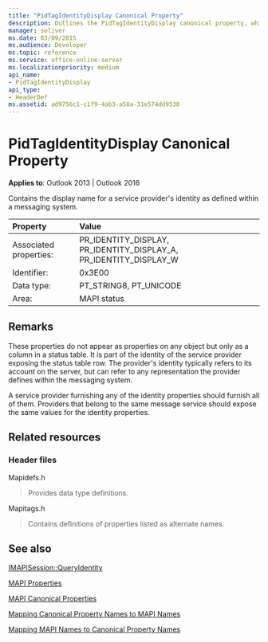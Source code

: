 ```yaml
---
title: "PidTagIdentityDisplay Canonical Property"
description: Outlines the PidTagIdentityDisplay canonical property, which contains the display name for a service provider's identity as defined within a messaging system. 
manager: soliver
ms.date: 03/09/2015
ms.audience: Developer
ms.topic: reference
ms.service: office-online-server
ms.localizationpriority: medium
api_name:
- PidTagIdentityDisplay
api_type:
- HeaderDef
ms.assetid: ad9756c1-c1f9-4ab3-a58a-31e574dd9530
---
```


# PidTagIdentityDisplay Canonical Property

  
  
**Applies to**: Outlook 2013 | Outlook 2016 
  
Contains the display name for a service provider's identity as defined within a messaging system. 
  
|Property|Value|
|:-----|:-----|
|Associated properties:  <br/> |PR_IDENTITY_DISPLAY, PR_IDENTITY_DISPLAY_A, PR_IDENTITY_DISPLAY_W  <br/> |
|Identifier:  <br/> |0x3E00  <br/> |
|Data type:  <br/> |PT_STRING8, PT_UNICODE  <br/> |
|Area:  <br/> |MAPI status  <br/> |
   
## Remarks

These properties do not appear as properties on any object but only as a column in a status table. It is part of the identity of the service provider exposing the status table row. The provider's identity typically refers to its account on the server, but can refer to any representation the provider defines within the messaging system. 
  
A service provider furnishing any of the identity properties should furnish all of them. Providers that belong to the same message service should expose the same values for the identity properties. 
  
## Related resources

### Header files

Mapidefs.h
  
> Provides data type definitions.
    
Mapitags.h
  
> Contains definitions of properties listed as alternate names.
    
## See also



[IMAPISession::QueryIdentity](imapisession-queryidentity.md)


[MAPI Properties](mapi-properties.md)
  
[MAPI Canonical Properties](mapi-canonical-properties.md)
  
[Mapping Canonical Property Names to MAPI Names](mapping-canonical-property-names-to-mapi-names.md)
  
[Mapping MAPI Names to Canonical Property Names](mapping-mapi-names-to-canonical-property-names.md)

